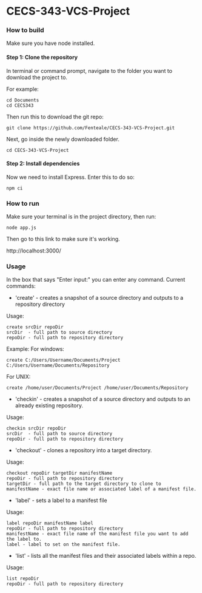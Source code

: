 # CECS-343-VCS-Project

### How to build

Make sure you have node installed.

#### Step 1: Clone the repository

In terminal or command prompt, navigate to the folder you want to download the project to.

For example:

```
cd Documents
cd CECS343
```

Then run this to download the git repo:

```
git clone https://github.com/Fenteale/CECS-343-VCS-Project.git
```

Next, go inside the newly downloaded folder.

```
cd CECS-343-VCS-Project
```

#### Step 2: Install dependencies

Now we need to install Express.  Enter this to do so:

```
npm ci
```

### How to run

Make sure your terminal is in the project directory, then run:

```
node app.js
```

Then go to this link to make sure it's working.

http://localhost:3000/

### Usage

In the box that says "Enter input:" you can enter any command.  Current commands:

- 'create' - creates a snapshot of a source directory and outputs to a repository directory

Usage:
``` 
create srcDir repoDir
srcDir	- full path to source directory
repoDir - full path to repository directory
```

Example:
For windows:
```
create C:/Users/Username/Documents/Project C:/Users/Username/Documents/Repository
```

For UNIX:
```		
create /home/user/Documents/Project /home/user/Documents/Repository
```


- 'checkin' - creates a snapshot of a source directory and outputs to an already existing repository.

Usage:
``` 
checkin srcDir repoDir
srcDir	- full path to source directory
repoDir - full path to repository directory
```

- 'checkout' - clones a repository into a target directory.

Usage:
``` 
checkout repoDir targetDir manifestName
repoDir - full path to repository directory
targetDir - full path to the target directory to clone to
manifestName - exact file name or associated label of a manifest file.
```

- 'label' - sets a label to a manifest file

Usage:
``` 
label repoDir manifestName label
repoDir - full path to repository directory
manifestName - exact file name of the manifest file you want to add the label to.
label - label to set on the manifest file.
```

- 'list' - lists all the manifest files and their associated labels within a repo.

Usage:
``` 
list repoDir
repoDir - full path to repository directory
```



